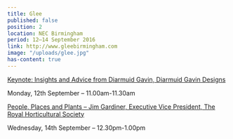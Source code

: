 ```yaml
---
title: Glee
published: false
position: 2
location: NEC Birmingham
period: 12–14 September 2016
link: http://www.gleebirmingham.com
image: "/uploads/glee.jpg"
has-content: true
---
```


[Keynote: Insights and Advice from Diarmuid Gavin, Diarmuid Gavin Designs](http://www.gleebirmingham.com/seminar/KEYNOTE-Insights-and-Advice)

Monday, 12th September – 11.00am-11.30am

[People, Places and Plants – Jim Gardiner, Executive Vice President, The Royal Horticultural Society](http://www.gleebirmingham.com/seminar/Case-Study)

Wednesday, 14th September – 12.30pm-1.00pm